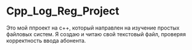 # Cpp_Log_Reg_Project
Это мой ппроект на с++, который направлен на изучение простых файловых систем. Я создаю и читаю свой текстовый файл, проверяя корректность ввода абонента.
